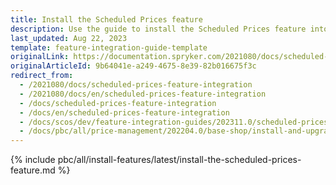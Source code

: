 ```yaml
---
title: Install the Scheduled Prices feature
description: Use the guide to install the Scheduled Prices feature into your Spryker basedproject.
last_updated: Aug 22, 2023
template: feature-integration-guide-template
originalLink: https://documentation.spryker.com/2021080/docs/scheduled-prices-feature-integration
originalArticleId: 9b64041e-a249-4675-8e39-82b016675f3c
redirect_from:
  - /2021080/docs/scheduled-prices-feature-integration
  - /2021080/docs/en/scheduled-prices-feature-integration
  - /docs/scheduled-prices-feature-integration
  - /docs/en/scheduled-prices-feature-integration
  - /docs/scos/dev/feature-integration-guides/202311.0/scheduled-prices-feature-integration.html
  - /docs/pbc/all/price-management/202204.0/base-shop/install-and-upgrade/install-features/install-the-scheduled-prices-feature.html
---
```


{% include pbc/all/install-features/latest/install-the-scheduled-prices-feature.md %} <!-- To edit, see /_includes/pbc/all/install-features/202311.0/install-the-scheduled-prices-feature.md -->

